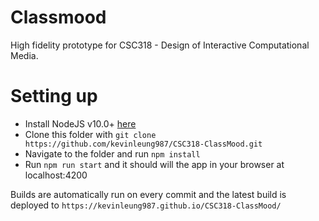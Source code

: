 # Classmood

High fidelity prototype for CSC318 - Design of Interactive Computational Media.

# Setting up
- Install NodeJS v10.0+ [here](https://nodejs.org/en/)
- Clone this folder with `git clone https://github.com/kevinleung987/CSC318-ClassMood.git`
- Navigate to the folder and run `npm install`
- Run `npm run start` and it should will the app in your browser at localhost:4200

Builds are automatically run on every commit and the latest build is deployed to `https://kevinleung987.github.io/CSC318-ClassMood/`